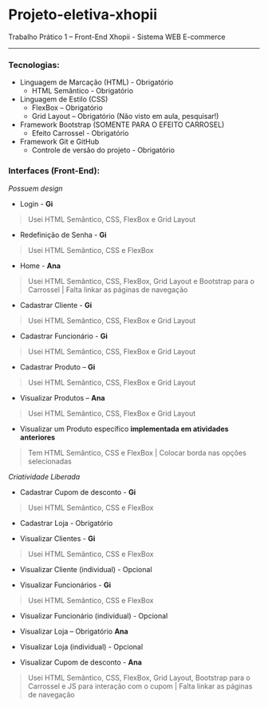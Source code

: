 # Projeto-eletiva-xhopii

Trabalho Prático 1 – Front-End
Xhopii - Sistema WEB E-commerce

------------------------------------------------------------------------------
### Tecnologias:

- Linguagem de Marcação (HTML) - Obrigatório
  - HTML Semântico - Obrigatório
- Linguagem de Estilo (CSS)
  - FlexBox – Obrigatório
  - Grid Layout – Obrigatório (Não visto em aula, pesquisar!)
- Framework Bootstrap (SOMENTE PARA O EFEITO CARROSEL)
  - Efeito Carrossel - Obrigatório
- Framework Git e GitHub
  - Controle de versão do projeto - Obrigatório

### Interfaces (Front-End):

_Possuem design_
- Login - **Gi**
> Usei HTML Semântico, CSS, FlexBox e Grid Layout

- Redefinição de Senha - **Gi**
> Usei HTML Semântico, CSS e FlexBox

- Home - **Ana**
> Usei HTML Semântico, CSS, FlexBox, Grid Layout e Bootstrap para o Carrossel | Falta linkar as páginas de navegação

- Cadastrar Cliente - **Gi**
>  Usei HTML Semântico, CSS, FlexBox e Grid Layout

- Cadastrar Funcionário - **Gi**
> Usei HTML Semântico, CSS, FlexBox e Grid Layout

- Cadastrar Produto – **Gi**
> Usei HTML Semântico, CSS, FlexBox e Grid Layout

- Visualizar Produtos – **Ana**
> Usei HTML Semântico, CSS, FlexBox e Grid Layout

- Visualizar um Produto específico **implementada em atividades anteriores**
> Tem HTML Semântico, CSS e FlexBox | Colocar borda nas opções selecionadas


_Criatividade Liberada_
- Cadastrar Cupom de desconto - **Gi**
> Usei HTML Semântico, CSS e FlexBox

- Cadastrar Loja - Obrigatório
> 

- Visualizar Clientes - **Gi**
> Usei HTML Semântico, CSS e FlexBox

- Visualizar Cliente (individual) - Opcional
>

- Visualizar Funcionários - **Gi**
> Usei HTML Semântico, CSS e FlexBox

- Visualizar Funcionário (individual) - Opcional
> 

- Visualizar Loja – Obrigatório **Ana**
> 

- Visualizar Loja (individual) - Opcional
> 

- Visualizar Cupom de desconto - **Ana**
> Usei HTML Semântico, CSS, FlexBox, Grid Layout, Bootstrap para o Carrossel e JS para interação com o cupom | Falta linkar as páginas de navegação

